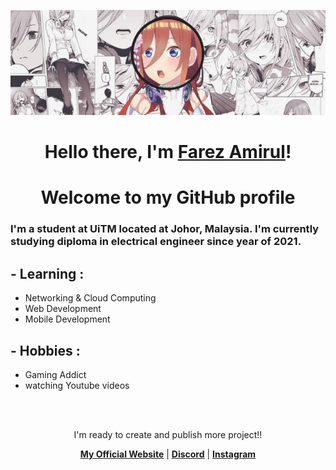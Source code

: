 <p align="center">
  <img src="banner.png" alt="frez banner"/>
</p>

<h1 align="center">Hello there, I'm <a href="">Farez Amirul</a>!</h1>
<h1 align="center">Welcome to my GitHub profile</h1>


### I'm a student at UiTM located at Johor, Malaysia. I'm currently studying diploma in electrical engineer since year of 2021.



## - Learning :
- Networking & Cloud Computing
- Web Development
- Mobile Development


## - Hobbies : 
- Gaming Addict
- watching Youtube videos
</br>
</br>

<p align="center">I'm ready to create and publish more project!!</p>

<p align="center">
  <strong><a href="#">My Official Website</a></strong> |
  <strong><a href="https://discord.gg/gSyjwfy7tc">Discord</a></strong> |
  <strong><a href="https://www.instagram.com/frez._/">Instagram</a></strong>
</p>

<!--
**edisonlee55/edisonlee55** is a ✨ _special_ ✨ repository because its `README.md` (this file) appears on your GitHub profile.

Here are some ideas to get you started:

- 🔭 I’m currently working on ...
- 🌱 I’m currently learning ...
- 👯 I’m looking to collaborate on ...
- 🤔 I’m looking for help with ...
- 💬 Ask me about ...
- 📫 How to reach me: ...
- 😄 Pronouns: ...
- ⚡ Fun fact: ...
-->
